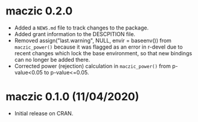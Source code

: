 # maczic 0.2.0 

* Added a `NEWS.md` file to track changes to the package.
* Added grant information to the DESCPITION file.
* Removed assign("last.warning", NULL, envir = baseenv()) from `maczic_power()` because it was flagged as an error in r-devel due to recent changes which lock the base environment, so that new bindings can no longer be added there.
* Corrected power (rejection) calculation in `maczic_power()` from p-value<0.05 to p-value<=0.05. 

# maczic 0.1.0 (11/04/2020)

* Initial release on CRAN.
